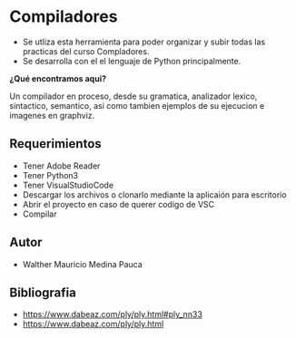 # Compiladores

- Se utliza esta herramienta para poder organizar y subir todas las practicas del curso Compladores.
- Se desarrolla con el el lenguaje de Python principalmente.


**¿Qué encontramos aqui?**

Un compilador en proceso, desde su gramatica, analizador lexico, sintactico, semantico, asi como tambien ejemplos de su ejecucion e imagenes en graphviz.

## **Requerimientos**

- Tener Adobe Reader
- Tener Python3
- Tener VisualStudioCode
- Descargar los archivos o clonarlo mediante la aplicaión para escritorio
- Abrir el proyecto en caso de querer codigo de VSC
- Compilar

## **Autor**

- Walther Mauricio Medina Pauca

## **Bibliografia**
- https://www.dabeaz.com/ply/ply.html#ply_nn33
- https://www.dabeaz.com/ply/ply.html
